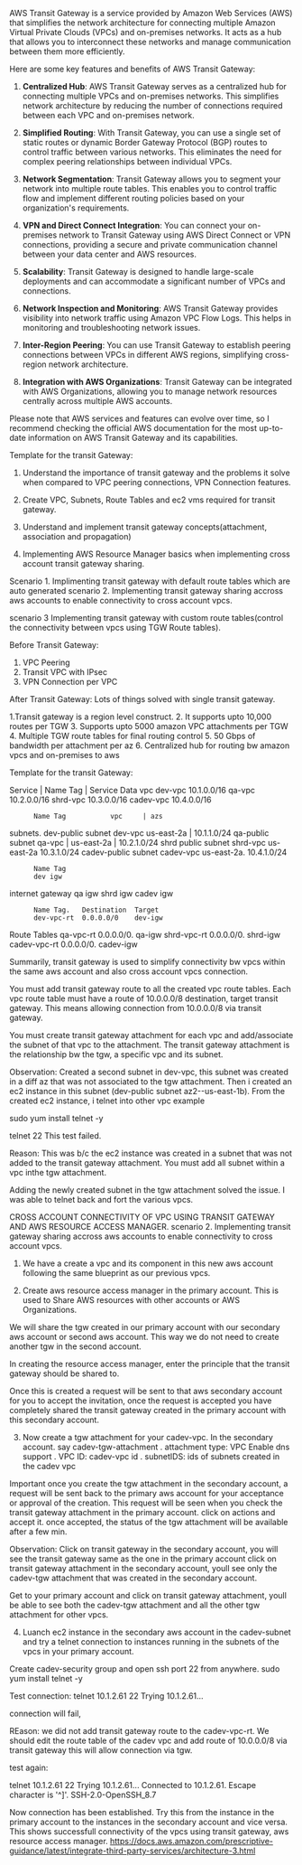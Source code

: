 AWS Transit Gateway is a service provided by Amazon Web Services (AWS) that simplifies the network architecture for connecting multiple Amazon Virtual Private Clouds (VPCs) and on-premises networks. It acts as a hub that allows you to interconnect these networks and manage communication between them more efficiently.

Here are some key features and benefits of AWS Transit Gateway:

1. **Centralized Hub**: AWS Transit Gateway serves as a centralized hub for connecting multiple VPCs and on-premises networks. This simplifies network architecture by reducing the number of connections required between each VPC and on-premises network.

2. **Simplified Routing**: With Transit Gateway, you can use a single set of static routes or dynamic Border Gateway Protocol (BGP) routes to control traffic between various networks. This eliminates the need for complex peering relationships between individual VPCs.

3. **Network Segmentation**: Transit Gateway allows you to segment your network into multiple route tables. This enables you to control traffic flow and implement different routing policies based on your organization's requirements.

4. **VPN and Direct Connect Integration**: You can connect your on-premises network to Transit Gateway using AWS Direct Connect or VPN connections, providing a secure and private communication channel between your data center and AWS resources.

5. **Scalability**: Transit Gateway is designed to handle large-scale deployments and can accommodate a significant number of VPCs and connections.

6. **Network Inspection and Monitoring**: AWS Transit Gateway provides visibility into network traffic using Amazon VPC Flow Logs. This helps in monitoring and troubleshooting network issues.

7. **Inter-Region Peering**: You can use Transit Gateway to establish peering connections between VPCs in different AWS regions, simplifying cross-region network architecture.

8. **Integration with AWS Organizations**: Transit Gateway can be integrated with AWS Organizations, allowing you to manage network resources centrally across multiple AWS accounts.

Please note that AWS services and features can evolve over time, so I recommend checking the official AWS documentation for the most up-to-date information on AWS Transit Gateway and its capabilities.

Template for the transit Gateway:

1. Understand the importance of transit gateway and the problems it solve when compared to VPC peering connections, VPN Connection features.

2. Create VPC, Subnets, Route Tables and ec2 vms required for transit gateway.

3. Understand and implement transit gateway concepts(attachment, association and propagation)

4. Implementing AWS Resource Manager basics when implementing cross account transit gateway sharing.

Scenario 1. Implimenting transit gateway with default route tables which are auto generated
scenario 2. Implementing transit gateway sharing accross aws accounts to enable connectivity to cross account vpcs.

scenario 3 Implementing transit gateway with custom route tables(control the connectivity between vpcs using TGW Route tables).


Before Transit Gateway:
1. VPC Peering
2. Transit VPC with IPsec
3. VPN Connection per VPC

After Transit Gateway:
Lots of things solved with single transit gateway.

1.Transit gateway is a region level construct.
2. It supports upto 10,000 routes per TGW
3. Supports upto 5000 amazon VPC attachments per TGW
4. Multiple TGW route tables for final routing control
5. 50 Gbps of bandwidth per attachment per az
6. Centralized hub for routing bw amazon vpcs and on-premises to aws


Template for the transit Gateway:

Service | Name Tag | Service Data
vpc       dev-vpc    10.1.0.0/16
          qa-vpc     10.2.0.0/16
		  shrd-vpc   10.3.0.0/16
		  cadev-vpc  10.4.0.0/16
		  
		  Name Tag           vpc     | azs
subnets.  dev-public subnet  dev-vpc   us-east-2a | 10.1.1.0/24
          qa-public subnet   qa-vpc  | us-east-2a | 10.2.1.0/24
		  shrd public subnet shrd-vpc  us-east-2a   10.3.1.0/24
		  cadev-public subnet cadev-vpc us-east-2a. 10.4.1.0/24
		  
		  Name Tag
		  dev igw
internet gateway 
          qa igw
		  shrd igw
		  cadev igw
		  
		  
		  Name Tag.   Destination  Target
		  dev-vpc-rt  0.0.0.0/0    dev-igw
Route Tables
          qa-vpc-rt   0.0.0.0/0.    qa-igw
		  shrd-vpc-rt 0.0.0.0/0.    shrd-igw  
		  cadev-vpc-rt 0.0.0.0/0.   cadev-igw


Summarily, transit gateway is used to simplify connectivity bw vpcs within the same aws account and also cross account vpcs connection.

You must add transit gateway route to all the created vpc route tables.
Each vpc route table must have a route of 10.0.0.0/8 destination, target transit gateway. This means allowing connection from 10.0.0.0/8 via transit gateway.

You must create transit gateway attachment for each vpc and add/associate the subnet of that vpc to the attachment.
The transit gateway attachment is the relationship bw the tgw, a specific vpc and its subnet.

Observation: Created a second subnet in dev-vpc, this subnet was created in a diff az that was not associated to the tgw attachment. 
Then i created an ec2 instance in this subnet (dev-public subnet az2--us-east-1b).
From the created ec2 instance, i telnet into other vpc example

sudo yum install telnet -y

telnet <qa-ec2-ip-address> 22
This test failed.

Reason:
This was b/c the ec2 instance was created in a subnet that was not added to the transit gateway attachment.
You must add all subnet within a vpc inthe tgw attachment.

Adding the newly created subnet in the tgw attachment solved the issue.
I was able to telnet back and fort the various vpcs.


CROSS ACCOUNT CONNECTIVITY OF VPC USING TRANSIT GATEWAY AND AWS RESOURCE ACCESS MANAGER.
scenario 2. Implementing transit gateway sharing accross aws accounts to enable connectivity to cross account vpcs.

1. We have a create a vpc and its component in this new aws account following the same blueprint as our previous vpcs.

2. Create aws resource access manager in the primary account.
This is used to Share AWS resources with other accounts or AWS Organizations.

We will share the tgw created in our primary account with our secondary aws account or second aws account. This way we do not need to create another tgw in the second account.

In creating the resource access manager, enter the principle <aws account id> that the transit gateway should be shared to.

Once this is created a request will be sent to that aws secondary account for you to accept the invitation, once the request is  accepted you have completely shared the transit gateway created in the primary account with this secondary account.

3. Now create a tgw attachment for your cadev-vpc. In the secondary account.
  say cadev-tgw-attachment
  . attachment type: VPC
    Enable dns support
  .  VPC ID: cadev-vpc id
  . subnetIDS: ids of subnets created in the cadev vpc
  
  Important once you create the tgw attachment in the secondary account, a request will be sent back to the primary aws account for your acceptance or approval of the creation. This request will be seen when you check the transit gateway attachment in the primary account. click on actions and accept it. 
  once accepted, the status of the tgw attachment will be available after a few min.
  
  Observation:
  Click on transit gateway in the secondary account, you will see the transit gateway same as the one in the primary account
  click on transit gateway attachment in the secondary account, youll see only the cadev-tgw attachment that was created in the secondary account.
  
Get to your primary account and click on transit gateway attachment, youll be able to see both the cadev-tgw attachment and all the other tgw attachment for other vpcs.


4. Luanch ec2 instance in the secondary aws account in the cadev-subnet and try a telnet connection to instances running in the subnets of the vpcs in your primary account.

Create cadev-security group and open ssh port 22 from anywhere.
sudo yum install telnet -y

Test connection:
telnet 10.1.2.61 22
Trying 10.1.2.61...

connection will fail,

REason: we did not add transit gateway route to the cadev-vpc-rt.
We should edit the route table of the cadev vpc and add route of 10.0.0.0/8 via transit gateway this will allow connection via tgw.

test again:

telnet 10.1.2.61 22
Trying 10.1.2.61...
Connected to 10.1.2.61.
Escape character is '^]'.
SSH-2.0-OpenSSH_8.7

Now connection has been established.
Try this from the instance in the primary account to the instances in the secondary account and vice versa. This shows successfull connectivity of the vpcs using transit gateway, aws resource access manager.
https://docs.aws.amazon.com/prescriptive-guidance/latest/integrate-third-party-services/architecture-3.html
  
 	



